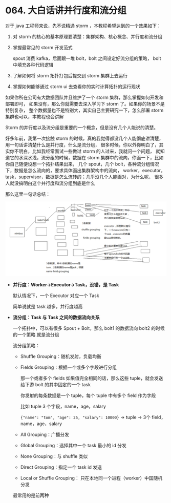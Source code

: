 # 064. 大白话讲并行度和流分组

对于 java 工程师来说，先不说精通 storm ，本教程希望达到的一个效果如下：

1. 对 storm 的核心的基本原理要清楚：集群架构、核心概念、并行度和流分组
2. 掌握最常见的 storm 开发范式

    spout 消费 kafka，后面跟一堆 bolt，bolt 之间设定好流分组的策略，
    bolt 中填充各种代码逻辑
3. 了解如何将 storm 拓扑打包后提交到 storm 集群上去运行
4. 掌握如何能够通过 storm ui 去查看你的实时计算拓扑的运行现状

如果你所在公司有大数据团队并且维护了一个 storm 集群，那么掌握如何开发和部署即可，
如果没有，那么你就需要去深入学习下 storm 了。如果你的场景不是特别复杂，
整个数据量也不是特别大，其实自己主要研究一下，怎么部署 storm 集群也可以，本教程也会讲解


Storm 的并行度以及流分组是重要的一个概念，但是没有几个人能说的清楚。

好多年前，我第一次接触 storm 的时候，真的我觉得都没几个人能彻底讲清楚，用一句话讲清楚什么是并行度，什么是流分组，
很多时候，你以外你明白了，其实你不明白，比如我经常面试一些做过 storm 的人过来，我就问一个问题，
就知道它的水深水浅，流分组的时候，数据在 storm 集群中的流向，你画一下，比如你自己随便设想一个拓扑结果出来，
几个 spout，几个 bolt，各种流分组情况下，数据是怎么流向的，要求具体画出集群架构中的流向，
worker，executor，task，supervisor，数据是怎么流转的；几乎没几个人能画对，为什么呢，
很多人就没搞明白这个并行度和流分组到底是什么

那么这里一句话总结：

![](assets/markdown-img-paste-20190519112250644.png)

- **并行度：Worker->Executor->Task，没错，是 Task**

    默认情况下，一个 Executor 对应一个 Task

    简单说就是 task 越多，并行度越高
- **流分组：Task 与 Task 之间的数据流向关系**

    一个拓扑中，可以有很多 Spout + Bolt，那么 bolt1 的数据流向 bolt2 的时候的一个策略
    就是流分组

    流分组策略：

    - Shuffle Grouping：随机发射，负载均衡
    - Fields Grouping：根据一个或多个字段进行分组

      那一个或者多个 fields 如果值完全相同的话，那么这些 tuple，就会发送给下游 bolt 的其中固定的一个 task

      你发射的每条数据是一个 tuple，每个 tuple 中有多个 field 作为字段

      比如 tuple 3 个字段，name，age，salary

      `{"name": "tom", "age": 25, "salary": 10000}` -> tuple -> 3个 field，name，age，salary
    - All Grouping：广播分发
    - Global Grouping：选择其中一个 task 最小的 id 分发
    - None Grouping：与 shuffle 类似
    - Direct Grouping：指定一个 task id 发送
    - Local or Shuffle Grouping： 只在本地同一个进程（worker）中国随机分发

    最常用的是前两种
